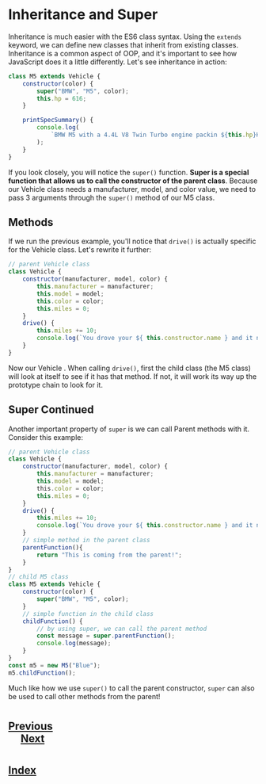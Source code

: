 # Inheritance and Super
Inheritance is much easier with the ES6 class syntax. Using the `extends` keyword, we can define new classes that inherit from existing classes. Inheritance is a common aspect of OOP, and it's important to see how JavaScript does it a little differently. Let's see inheritance in action:
```js
class M5 extends Vehicle {
    constructor(color) {
        super("BMW", "M5", color);
        this.hp = 616;
    }

    printSpecSummary() {
        console.log(
            `BMW M5 with a 4.4L V8 Twin Turbo engine packin ${this.hp}HP and 553lb-ft TQ`
        );
    }
}   
```
If you look closely, you will notice the `super()` function. __Super is a special function that allows us to call the constructor of the parent class__. Because our Vehicle class needs a manufacturer, model, and color value, we need to pass 3 arguments through the `super()` method of our M5 class.

## Methods
If we run the previous example, you'll notice that `drive()` is actually specific for the Vehicle class. Let's rewrite it further:
```js 
// parent Vehicle class
class Vehicle {
    constructor(manufacturer, model, color) {
        this.manufacturer = manufacturer;
        this.model = model;
        this.color = color;
        this.miles = 0;
    }
    drive() {
        this.miles += 10;
        console.log(`You drove your ${ this.constructor.name } and it now has ${this.miles} miles on it.`);
    }
}
```
Now our Vehicle . When calling `drive()`, first the child class (the M5 class) will look at itself to see if it has that method. If not, it will work its way up the prototype chain to look for it.

## Super Continued
Another important property of `super` is we can call Parent methods with it. Consider this example:

```js
// parent Vehicle class
class Vehicle {
    constructor(manufacturer, model, color) {
        this.manufacturer = manufacturer;
        this.model = model;
        this.color = color;
        this.miles = 0;
    }
    drive() {
        this.miles += 10;
        console.log(`You drove your ${ this.constructor.name } and it now has ${this.miles} miles on it.`);
    }
    // simple method in the parent class
    parentFunction(){
        return "This is coming from the parent!";
    }
}
// child M5 class
class M5 extends Vehicle {
    constructor(color) {
        super("BMW", "M5", color);
    }
    // simple function in the child class
    childFunction() {
        // by using super, we can call the parent method
        const message = super.parentFunction();
        console.log(message);
    }
}
const m5 = new M5("Blue");
m5.childFunction();
```
Much like how we use `super()` to call the parent constructor, `super` can also be used to call other methods from the parent!
#
## [Previous](./002_Classes.md)<span>&nbsp;&nbsp;&nbsp;&nbsp;&nbsp;&nbsp;&nbsp;&nbsp;&nbsp;&nbsp;&nbsp;&nbsp;&nbsp;&nbsp;&nbsp;&nbsp;&nbsp;&nbsp;&nbsp;&nbsp;&nbsp;&nbsp;&nbsp;&nbsp;&nbsp;&nbsp;&nbsp;&nbsp;&nbsp;&nbsp;&nbsp;&nbsp;&nbsp;&nbsp;&nbsp;&nbsp;&nbsp;&nbsp;&nbsp;&nbsp;&nbsp;&nbsp;&nbsp;&nbsp;&nbsp;&nbsp;&nbsp;&nbsp;&nbsp;&nbsp;&nbsp;&nbsp;&nbsp;&nbsp;&nbsp;&nbsp;&nbsp;&nbsp;&nbsp;&nbsp;&nbsp;&nbsp;&nbsp;&nbsp;&nbsp;&nbsp;&nbsp;&nbsp;&nbsp;&nbsp;&nbsp;&nbsp;&nbsp;&nbsp;&nbsp;&nbsp;&nbsp;&nbsp;&nbsp;&nbsp;&nbsp;&nbsp;&nbsp;&nbsp;&nbsp;&nbsp;&nbsp;</span> [Next](./../005_Fuctional_Programming/001_Multi-Paradigm.md)
#
##  [Index](../../Index.md)
